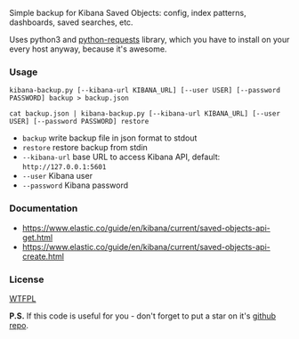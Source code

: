 Simple backup for Kibana Saved Objects: config, index patterns, dashboards, saved searches, etc.

Uses python3 and [python-requests](https://2.python-requests.org/) library, which you have to install on your every host anyway, because it's awesome.

### Usage

`kibana-backup.py [--kibana-url KIBANA_URL] [--user USER] [--password PASSWORD] backup > backup.json`

`cat backup.json | kibana-backup.py [--kibana-url KIBANA_URL] [--user USER] [--password PASSWORD] restore`

* `backup` write backup file in json format to stdout
* `restore` restore backup from stdin
* `--kibana-url` base URL to access Kibana API, default: `http://127.0.0.1:5601`
* `--user` Kibana user
* `--password` Kibana password

### Documentation

* https://www.elastic.co/guide/en/kibana/current/saved-objects-api-get.html
* https://www.elastic.co/guide/en/kibana/current/saved-objects-api-create.html

### License

[WTFPL](LICENSE)

**P.S.** If this code is useful for you - don't forget to put a star on it's [github repo](https://github.com/selivan/kibana-backup-simple).
